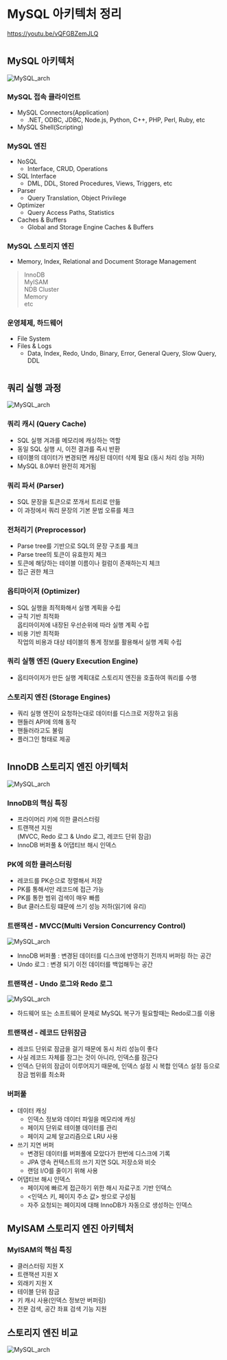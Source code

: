 # MySQL 아키텍처 정리
https://youtu.be/vQFGBZemJLQ
#

## MySQL 아키텍처
<img src="./images/mysql아키텍처.jpg" title="MySQL" alt="MySQL_arch"></img>

### MySQL 접속 클라이언트
- MySQL Connectors(Application)
  - .NET, ODBC, JDBC, Node.js, Python, C++, PHP, Perl, Ruby, etc
- MySQL Shell(Scripting)  

### MySQL 엔진
- NoSQL
  - Interface, CRUD, Operations
- SQL Interface
  - DML, DDL, Stored Procedures, Views, Triggers, etc
- Parser
  - Query Translation, Object Privilege
- Optimizer
  - Query Access Paths, Statistics
- Caches & Buffers
  - Global and Storage Engine Caches & Buffers

### MySQL 스토리지 엔진
- Memory, Index, Relational and Document Storage Management

> InnoDB  
> MyISAM  
> NDB Cluster  
> Memory  
> etc 

### 운영체제, 하드웨어
- File System
- Files & Logs
  - Data, Index, Redo, Undo, Binary, Error, General Query, Slow Query, DDL

#
## 쿼리 실행 과정
<img src="./images/mysql쿼리실행과정.jpg" title="MySQL" alt="MySQL_arch"></img>

### 쿼리 캐시 (Query Cache)
- SQL 실행 겨과를 메모리에 캐싱하는 역할
- 동일 SQL 실행 시, 이전 결과를 즉시 반환
- 테이블의 데이터가 변경되면 캐싱된 데이터 삭제 필요 (동시 처리 성능 저하)
- MySQL 8.0부터 완전히 제거됨

### 쿼리 파서 (Parser)
- SQL 문장을 토큰으로 쪼개서 트리로 만듦
- 이 과정에서 쿼리 문장의 기본 문법 오류를 체크

### 전처리기 (Preprocessor)
- Parse tree를 기반으로 SQL의 문장 구조를 체크
- Parse tree의 토큰이 유효한지 체크
- 토큰에 해당하는 테이블 이름이나 컬럼이 존재하는지 체크
- 접근 권한 체크

### 옵티마이저 (Optimizer)
- SQL 실행을 최적화해서 실행 계획을 수립
- 규칙 기반 최적화  
  옵티마이저에 내장된 우선순위에 따라 실행 계획 수립
- 비용 기반 최적화  
  작업의 비용과 대상 테이블의 통계 정보를 활용해서 실행 계획 수립

### 쿼리 실행 엔진 (Query Execution Engine)
- 옵티마이저가 만든 실행 계획대로 스토리지 엔진을 호출하여 쿼리를 수행

### 스토리지 엔진 (Storage Engines)
- 쿼리 실행 엔진이 요청하는대로 데이터를 디스크로 저장하고 읽음
- 핸들러 API에 의해 동작
- 핸들러라고도 불림
- 플러그인 형태로 제공

#
## InnoDB 스토리지 엔진 아키텍처
<img src="./images/MySQL_InnoDB.jpg" title="MySQL" alt="MySQL_arch"></img>

### InnoDB의 핵심 특징
- 프라이머리 키에 의한 클러스터링
- 트랜잭션 지원  
  (MVCC, Redo 로그 & Undo 로그, 레코드 단위 잠금)
- InnoDB 버퍼풀 & 어댑티브 해시 인덱스

### PK에 의한 클러스터링
- 레코드를 PK순으로 정렬해서 저장
- PK를 통해서만 레코드에 접근 가능
- PK를 통한 범위 검색이 매우 빠름
- But 클러스트링 떄문에 쓰기 성능 저하(읽기에 유리)

### 트랜잭션 - MVCC(Multi Version Concurrency Control)
<img src="./images/MySQL_MVCC.jpg" title="MySQL" alt="MySQL_arch"></img>
- InnoDB 버퍼풀 : 변경된 데이터를 디스크에 반영하기 전까지 버퍼링 하는 공간
- Undo 로그 : 변경 되기 이전 데이터를 백업해두는 공간

### 트랜잭션 - Undo 로그와 Redo 로그
<img src="./images/MySQL_UndoRedo.jpg" title="MySQL" alt="MySQL_arch"></img>

- 하드웨어 또는 소프트웨어 문제로 MySQL 복구가 필요할때는 Redo로그를 이용

### 트랜잭션 - 레코드 단위잠금
- 레코드 단위로 잠금을 걸기 때문에 동시 처리 성능이 좋다
- 사실 레코드 자체를 잠그는 것이 아니라, 인덱스를 잠근다
- 인덱스 단위의 잠금이 이루어지기 때문에, 인덱스 설정 시 복합 인덱스 설정 등으로 잠금 범위를 최소화

### 버퍼풀
- 데이터 캐싱
  - 인덱스 정보와 데이터 파일을 메모리에 캐싱
  - 페이지 단위로 테이블 데이터를 관리
  - 페이지 교체 알고리즘으로 LRU 사용
- 쓰기 지연 버퍼
  - 변경된 데이터를 버퍼풀에 모았다가 한번에 디스크에 기록
  - JPA 영속 컨텍스트의 쓰기 지연 SQL 저장소와 비슷
  - 랜덤 I/O를 줄이기 위해 사용
- 어댑티브 해시 인덱스
  - 페이지에 빠르게 접근하기 위한 해시 자료구조 기반 인덱스
  - <인덱스 키, 페이지 주소 값> 쌍으로 구성됨
  - 자주 요청되는 페이지에 대해 InnoDB가 자동으로 생성하는 인덱스

## MyISAM 스토리지 엔진 아키텍처
### MyISAM의 핵심 특징
- 클러스터링 지원 X
- 트랜잭션 지원 X
- 외래키 지원 X
- 테이블 단위 잠금
- 키 캐시 사용(인덱스 정보만 버퍼링)
- 전문 검색, 공간 좌표 검색 기능 지원

## 스토리지 엔진 비교
<img src="./images/MySQL엔진비교.JPG" title="MySQL" alt="MySQL_arch"></img>